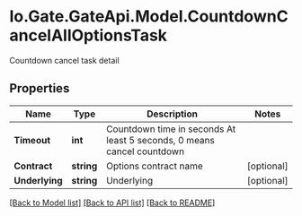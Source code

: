
# Io.Gate.GateApi.Model.CountdownCancelAllOptionsTask

Countdown cancel task detail

## Properties

Name | Type | Description | Notes
------------ | ------------- | ------------- | -------------
**Timeout** | **int** | Countdown time in seconds At least 5 seconds, 0 means cancel countdown | 
**Contract** | **string** | Options contract name | [optional] 
**Underlying** | **string** | Underlying | [optional] 

[[Back to Model list]](../README.md#documentation-for-models)
[[Back to API list]](../README.md#documentation-for-api-endpoints)
[[Back to README]](../README.md)
